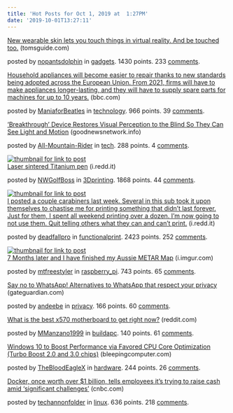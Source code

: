 ```yaml
---
title: 'Hot Posts for Oct 1, 2019 at  1:27PM'
date: '2019-10-01T13:27:11'
---
```

<article><div><a href='https://www.tomsguide.com/news/new-wearable-skin-gives-you-the-illusion-of-vr-touch'>New wearable skin lets you touch things in virtual reality. And be touched too.</a> (tomsguide.com)<p>posted by <a href='https://www.reddit.com/user/nopantsdolphin'>nopantsdolphin</a> in <a href='https://www.reddit.com/r/gadgets'>gadgets</a>. 1430 points. 233 <a href='https://www.reddit.com/r/gadgets/comments/dbr6bh/new_wearable_skin_lets_you_touch_things_in/'>comments</a>.</p></div></article>

<article><div><a href='https://www.bbc.com/news/business-49884827'>Household appliances will become easier to repair thanks to new standards being adopted across the European Union. From 2021, firms will have to make appliances longer-lasting, and they will have to supply spare parts for machines for up to 10 years.</a> (bbc.com)<p>posted by <a href='https://www.reddit.com/user/ManiaforBeatles'>ManiaforBeatles</a> in <a href='https://www.reddit.com/r/technology'>technology</a>. 966 points. 39 <a href='https://www.reddit.com/r/technology/comments/dbr91x/household_appliances_will_become_easier_to_repair/'>comments</a>.</p></div></article>

<article><div><a href='http://goodnewsnetwork.info/article/1GMmJ6'>‘Breakthrough’ Device Restores Visual Perception to the Blind So They Can See Light and Motion</a> (goodnewsnetwork.info)<p>posted by <a href='https://www.reddit.com/user/All-Mountain-Rider'>All-Mountain-Rider</a> in <a href='https://www.reddit.com/r/tech'>tech</a>. 288 points. 4 <a href='https://www.reddit.com/r/tech/comments/dbrdxs/breakthrough_device_restores_visual_perception_to/'>comments</a>.</p></div></article>

<article><a href='https://i.redd.it/34vibkjtktp31.jpg'><img src='https://b.thumbs.redditmedia.com/5RIu00jWI9dyFZ1RHOeZVu62hZTpl4YUO3Pf2tnW1og.jpg' alt='thumbnail for link to post'></a><div><a href='https://i.redd.it/34vibkjtktp31.jpg'>Laser sintered Titanium pen</a> (i.redd.it)<p>posted by <a href='https://www.reddit.com/user/NWGolfBoss'>NWGolfBoss</a> in <a href='https://www.reddit.com/r/3Dprinting'>3Dprinting</a>. 1868 points. 44 <a href='https://www.reddit.com/r/3Dprinting/comments/dbkno4/laser_sintered_titanium_pen/'>comments</a>.</p></div></article>

<article><a href='https://i.redd.it/6p97t5ea2tp31.jpg'><img src='https://b.thumbs.redditmedia.com/IY-s8U8NLMgYcE7hGks1TXlCgscXQQPWA1caE9NGzKs.jpg' alt='thumbnail for link to post'></a><div><a href='https://i.redd.it/6p97t5ea2tp31.jpg'>I posted a couple carabiners last week. Several in this sub took it upon themselves to chastise me for printing something that didn’t last forever. Just for them, I spent all weekend printing over a dozen. I’m now going to not use them. Quit telling others what they can and can’t print.</a> (i.redd.it)<p>posted by <a href='https://www.reddit.com/user/deadfallpro'>deadfallpro</a> in <a href='https://www.reddit.com/r/functionalprint'>functionalprint</a>. 2423 points. 252 <a href='https://www.reddit.com/r/functionalprint/comments/dbj8ve/i_posted_a_couple_carabiners_last_week_several_in/'>comments</a>.</p></div></article>

<article><a href='https://i.imgur.com/xTOdq8U.jpg'><img src='https://b.thumbs.redditmedia.com/MyAdsp6rV3e1ptyyh9BPt0GT9UBxJ44obnNfRBmvcCs.jpg' alt='thumbnail for link to post'></a><div><a href='https://i.imgur.com/xTOdq8U.jpg'>7 Months later and I have finished my Aussie METAR Map</a> (i.imgur.com)<p>posted by <a href='https://www.reddit.com/user/mtfreestyler'>mtfreestyler</a> in <a href='https://www.reddit.com/r/raspberry_pi'>raspberry_pi</a>. 743 points. 65 <a href='https://www.reddit.com/r/raspberry_pi/comments/dbn7tx/7_months_later_and_i_have_finished_my_aussie/'>comments</a>.</p></div></article>

<article><div><a href='https://www.gateguardian.com/say-no-to-whatsapp-alternatives-to-whatsapp-that-respect-your-privacy/'>Say no to WhatsApp! Alternatives to WhatsApp that respect your privacy</a> (gateguardian.com)<p>posted by <a href='https://www.reddit.com/user/andeebe'>andeebe</a> in <a href='https://www.reddit.com/r/privacy'>privacy</a>. 166 points. 60 <a href='https://www.reddit.com/r/privacy/comments/dbs1q7/say_no_to_whatsapp_alternatives_to_whatsapp_that/'>comments</a>.</p></div></article>

<article><div><a href='https://www.reddit.com/r/buildapc/comments/dbqoa2/what_is_the_best_x570_motherboard_to_get_right_now/'>What is the best x570 motherboard to get right now?</a> (reddit.com)<p>posted by <a href='https://www.reddit.com/user/MManzano1999'>MManzano1999</a> in <a href='https://www.reddit.com/r/buildapc'>buildapc</a>. 140 points. 61 <a href='https://www.reddit.com/r/buildapc/comments/dbqoa2/what_is_the_best_x570_motherboard_to_get_right_now/'>comments</a>.</p></div></article>

<article><div><a href='https://www.bleepingcomputer.com/news/microsoft/windows-10-to-boost-performance-via-favored-cpu-core-optimization/'>Windows 10 to Boost Performance via Favored CPU Core Optimization (Turbo Boost 2.0 and 3.0 chips)</a> (bleepingcomputer.com)<p>posted by <a href='https://www.reddit.com/user/TheBloodEagleX'>TheBloodEagleX</a> in <a href='https://www.reddit.com/r/hardware'>hardware</a>. 244 points. 26 <a href='https://www.reddit.com/r/hardware/comments/dbnw8m/windows_10_to_boost_performance_via_favored_cpu/'>comments</a>.</p></div></article>

<article><div><a href='https://www.cnbc.com/2019/09/27/docker-is-trying-to-raise-money-following-arrival-of-ceo-rob-bearden.html'>Docker, once worth over $1 billion, tells employees it’s trying to raise cash amid ‘significant challenges’</a> (cnbc.com)<p>posted by <a href='https://www.reddit.com/user/techannonfolder'>techannonfolder</a> in <a href='https://www.reddit.com/r/linux'>linux</a>. 636 points. 218 <a href='https://www.reddit.com/r/linux/comments/dbj5xt/docker_once_worth_over_1_billion_tells_employees/'>comments</a>.</p></div></article>

